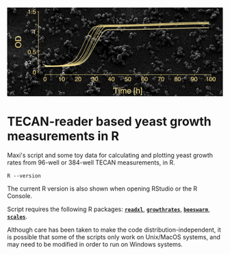 ![yeast](./yeast.png)

TECAN-reader based yeast growth measurements in R
=================================================

Maxi's script and some toy data for calculating and plotting yeast growth rates from 96-well or 384-well TECAN measurements, in R.

```
R --version
```

The current R version is also shown when opening RStudio or the R Console.

Script requires the following R packages: [**`readxl`**](https://cran.r-project.org/web/packages/readxl/index.html), [**`growthrates`**](https://cran.r-project.org/web/packages/growthrates/index.html), [**`beeswarm`**](https://cran.r-project.org/web/packages/beeswarm/index.html), [**`scales`**](https://cran.r-project.org/web/packages/scales/index.html).

Although care has been taken to make the code distribution-independent, it is possible that some of the scripts only work on Unix/MacOS systems, and may need to be modified in order to run on Windows systems.
